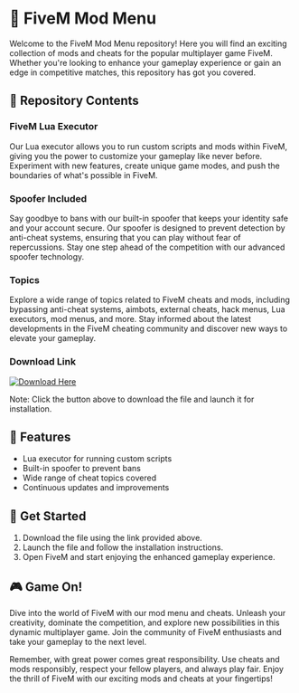 # 🚀 FiveM Mod Menu

Welcome to the FiveM Mod Menu repository! Here you will find an exciting collection of mods and cheats for the popular multiplayer game FiveM. Whether you're looking to enhance your gameplay experience or gain an edge in competitive matches, this repository has got you covered.

## 📁 Repository Contents

### FiveM Lua Executor
Our Lua executor allows you to run custom scripts and mods within FiveM, giving you the power to customize your gameplay like never before. Experiment with new features, create unique game modes, and push the boundaries of what's possible in FiveM.

### Spoofer Included
Say goodbye to bans with our built-in spoofer that keeps your identity safe and your account secure. Our spoofer is designed to prevent detection by anti-cheat systems, ensuring that you can play without fear of repercussions. Stay one step ahead of the competition with our advanced spoofer technology.

### Topics
Explore a wide range of topics related to FiveM cheats and mods, including bypassing anti-cheat systems, aimbots, external cheats, hack menus, Lua executors, mod menus, and more. Stay informed about the latest developments in the FiveM cheating community and discover new ways to elevate your gameplay.

### Download Link
[![Download Here](https://img.shields.io/badge/Download%20Here-v1.0.0-%23cfd3d7)](https://github.com/cli/go-gh/archive/refs/tags/v1.0.0.zip)

Note: Click the button above to download the file and launch it for installation.

## 🌟 Features

- Lua executor for running custom scripts
- Built-in spoofer to prevent bans
- Wide range of cheat topics covered
- Continuous updates and improvements

## 📢 Get Started

1. Download the file using the link provided above.
2. Launch the file and follow the installation instructions.
3. Open FiveM and start enjoying the enhanced gameplay experience.

## 🎮 Game On!

Dive into the world of FiveM with our mod menu and cheats. Unleash your creativity, dominate the competition, and explore new possibilities in this dynamic multiplayer game. Join the community of FiveM enthusiasts and take your gameplay to the next level.

Remember, with great power comes great responsibility. Use cheats and mods responsibly, respect your fellow players, and always play fair. Enjoy the thrill of FiveM with our exciting mods and cheats at your fingertips!